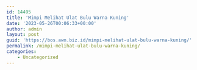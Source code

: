 ```yaml
---
id: 14495
title: 'Mimpi Melihat Ulat Bulu Warna Kuning'
date: '2023-05-26T00:06:33+00:00'
author: admin
layout: post
guid: 'https://bos.awn.biz.id/mimpi-melihat-ulat-bulu-warna-kuning/'
permalink: /mimpi-melihat-ulat-bulu-warna-kuning/
categories:
    - Uncategorized
---
```


